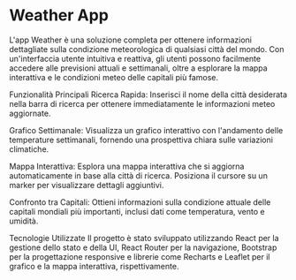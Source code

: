 # Weather App

L'app Weather è una soluzione completa per ottenere informazioni dettagliate sulla condizione meteorologica di qualsiasi città del mondo. Con un'interfaccia utente intuitiva e reattiva, gli utenti possono facilmente accedere alle previsioni attuali e settimanali, oltre a esplorare la mappa interattiva e le condizioni meteo delle capitali più famose.

Funzionalità Principali
Ricerca Rapida: Inserisci il nome della città desiderata nella barra di ricerca per ottenere immediatamente le informazioni meteo aggiornate.

Grafico Settimanale: Visualizza un grafico interattivo con l'andamento delle temperature settimanali, fornendo una prospettiva chiara sulle variazioni climatiche.

Mappa Interattiva: Esplora una mappa interattiva che si aggiorna automaticamente in base alla città di ricerca. Posiziona il cursore su un marker per visualizzare dettagli aggiuntivi.

Confronto tra Capitali: Ottieni informazioni sulla condizione attuale delle capitali mondiali più importanti, inclusi dati come temperatura, vento e umidità.

Tecnologie Utilizzate
Il progetto è stato sviluppato utilizzando React per la gestione dello stato e della UI, React Router per la navigazione, Bootstrap per la progettazione responsive e librerie come Recharts e Leaflet per il grafico e la mappa interattiva, rispettivamente.





